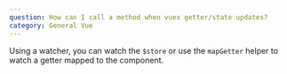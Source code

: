 ```yaml
---
question: How can I call a method when vuex getter/state updates?
category: General Vue
---
```


Using a watcher, you can watch the `$store` or use the `mapGetter` helper to watch a getter mapped to the component.
